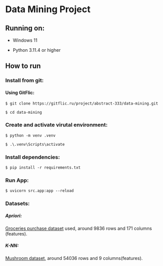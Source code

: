 # Data Mining Project

## Running on:
* Windows 11

* Python 3.11.4 or higher

## How to run

### Install from git:

#### Using GitFlic:

```shell
$ git clone https://gitflic.ru/project/abstract-333/data-mining.git

$ cd data-mining
```

### Create and activate virutal environment:

```shell
$ python -m venv .venv

$ .\.venv\Scripts\activate
```

### Install dependencies:

```shell
$ pip install -r requirements.txt
```

### Run App:

```shell
$ uvicorn src.app:app --reload
```

### Datasets:
##### Apriori:
[Groceries purchase dataset](https://www.kaggle.com/datasets/earthian/grocery-dataset) used, around 9836 rows and 171 columns (features).

##### K-NN:
[Mushroom dataset](https://www.kaggle.com/datasets/prishasawhney/mushroom-dataset), around 54036 rows and 9 columns(features).


